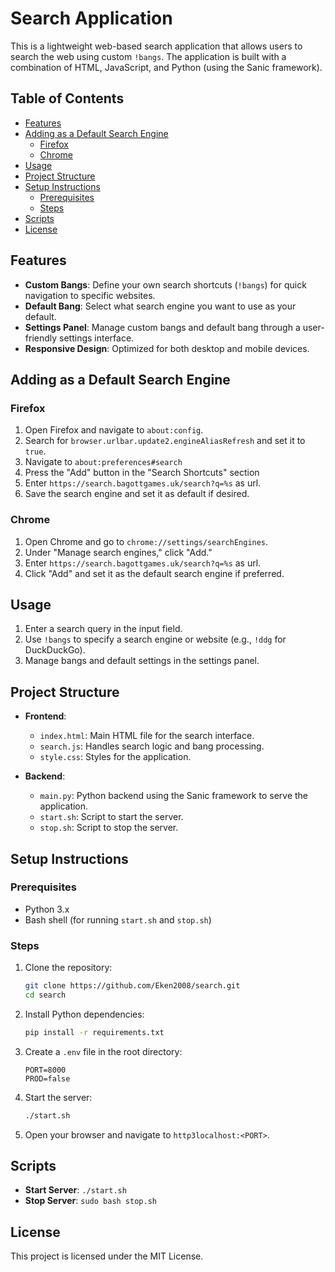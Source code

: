 # Search Application

This is a lightweight web-based search application that allows users to search the web using custom `!bangs`. The application is built with a combination of HTML, JavaScript, and Python (using the Sanic framework).



## Table of Contents

- [Features](#features)
- [Adding as a Default Search Engine](#adding-as-a-default-search-engine)
     - [Firefox](#firefox)
     - [Chrome](#chrome)
- [Usage](#usage)
- [Project Structure](#project-structure)
- [Setup Instructions](#setup-instructions)
     - [Prerequisites](#prerequisites)
     - [Steps](#steps)
- [Scripts](#scripts)
- [License](#license)

## Features

- **Custom Bangs**: Define your own search shortcuts (`!bangs`) for quick navigation to specific websites.
- **Default Bang**: Select what search engine you want to use as your default.
- **Settings Panel**: Manage custom bangs and default bang through a user-friendly settings interface.
- **Responsive Design**: Optimized for both desktop and mobile devices.



## Adding as a Default Search Engine

### Firefox

1. Open Firefox and navigate to `about:config`.
2. Search for `browser.urlbar.update2.engineAliasRefresh` and set it to `true`.
3. Navigate to `about:preferences#search`
4. Press the "Add" button in the "Search Shortcuts" section
5. Enter `https://search.bagottgames.uk/search?q=%s` as url.
6. Save the search engine and set it as default if desired.

### Chrome

1. Open Chrome and go to `chrome://settings/searchEngines`.
2. Under "Manage search engines," click "Add."
3. Enter `https://search.bagottgames.uk/search?q=%s` as url.
4. Click "Add" and set it as the default search engine if preferred.



## Usage

1. Enter a search query in the input field.
2. Use `!bangs` to specify a search engine or website (e.g., `!ddg` for DuckDuckGo).
3. Manage bangs and default settings in the settings panel.



## Project Structure

- **Frontend**:
    - `index.html`: Main HTML file for the search interface.
    - `search.js`: Handles search logic and bang processing.
    - `style.css`: Styles for the application.

- **Backend**:
    - `main.py`: Python backend using the Sanic framework to serve the application.
    - `start.sh`: Script to start the server.
    - `stop.sh`: Script to stop the server.



## Setup Instructions

### Prerequisites

- Python 3.x
- Bash shell (for running `start.sh` and `stop.sh`)

### Steps

1. Clone the repository:
     ```bash
     git clone https://github.com/Eken2008/search.git
     cd search
     ```

2. Install Python dependencies:
     ```bash
     pip install -r requirements.txt
     ```

3. Create a `.env` file in the root directory:
     ```env
     PORT=8000
     PROD=false
     ```

4. Start the server:
     ```bash
     ./start.sh
     ```

5. Open your browser and navigate to `http3localhost:<PORT>`.



## Scripts

- **Start Server**: `./start.sh`
- **Stop Server**: `sudo bash stop.sh`



## License

This project is licensed under the MIT License.